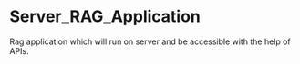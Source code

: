 # Server_RAG_Application
Rag application which will run on server and be accessible with the help of APIs.
